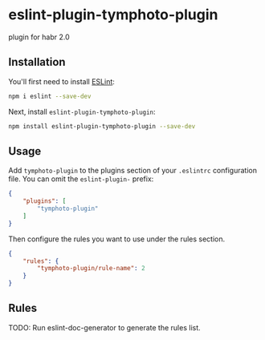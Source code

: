 # eslint-plugin-tymphoto-plugin

plugin for habr 2.0

## Installation

You'll first need to install [ESLint](https://eslint.org/):

```sh
npm i eslint --save-dev
```

Next, install `eslint-plugin-tymphoto-plugin`:

```sh
npm install eslint-plugin-tymphoto-plugin --save-dev
```

## Usage

Add `tymphoto-plugin` to the plugins section of your `.eslintrc` configuration file. You can omit the `eslint-plugin-` prefix:

```json
{
    "plugins": [
        "tymphoto-plugin"
    ]
}
```


Then configure the rules you want to use under the rules section.

```json
{
    "rules": {
        "tymphoto-plugin/rule-name": 2
    }
}
```

## Rules

<!-- begin auto-generated rules list -->
TODO: Run eslint-doc-generator to generate the rules list.
<!-- end auto-generated rules list -->


